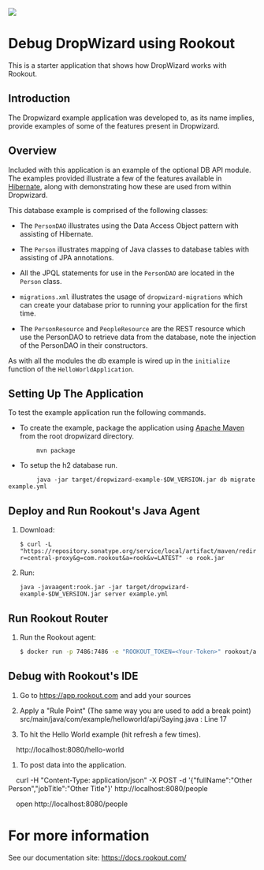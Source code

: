 [<img src="https://img.shields.io/travis/playframework/play-java-starter-example.svg"/>](https://travis-ci.org/playframework/play-java-starter-example)

# Debug DropWizard using Rookout

This is a starter application that shows how DropWizard works with Rookout.


## Introduction

The Dropwizard example application was developed to, as its name implies, provide examples of some of the features
present in Dropwizard.

## Overview

Included with this application is an example of the optional DB API module. The examples provided illustrate a few of
the features available in [Hibernate](http://hibernate.org/), along with demonstrating how these are used from within
Dropwizard.

This database example is comprised of the following classes:

* The `PersonDAO` illustrates using the Data Access Object pattern with assisting of Hibernate.

* The `Person` illustrates mapping of Java classes to database tables with assisting of JPA annotations.

* All the JPQL statements for use in the `PersonDAO` are located in the `Person` class.

* `migrations.xml` illustrates the usage of `dropwizard-migrations` which can create your database prior to running
your application for the first time.

* The `PersonResource` and `PeopleResource` are the REST resource which use the PersonDAO to retrieve data from the database, note the injection
of the PersonDAO in their constructors.

As with all the modules the db example is wired up in the `initialize` function of the `HelloWorldApplication`.

## Setting Up The Application

To test the example application run the following commands.

* To create the example, package the application using [Apache Maven](https://maven.apache.org/) from the root dropwizard directory.
```
        mvn package
```
* To setup the h2 database run.
```
        java -jar target/dropwizard-example-$DW_VERSION.jar db migrate example.yml
```

## Deploy and Run Rookout's Java Agent

1.  Download:

    ```
    $ curl -L "https://repository.sonatype.org/service/local/artifact/maven/redirect?r=central-proxy&g=com.rookout&a=rook&v=LATEST" -o rook.jar
    ```

1. Run:

    ```
    java -javaagent:rook.jar -jar target/dropwizard-example-$DW_VERSION.jar server example.yml
    ```

## Run Rookout Router 

1. Run the Rookout agent:
    ``` bash
    $ docker run -p 7486:7486 -e "ROOKOUT_TOKEN=<Your-Token>" rookout/agent
    ```

## Debug with Rookout's IDE
1. Go to https://app.rookout.com and add your sources

1. Apply a "Rule Point" (The same way you are used to add a break point)
   src/main/java/com/example/helloworld/api/Saying.java : Line 17

1. To hit the Hello World example (hit refresh a few times).

    http://localhost:8080/hello-world

1. To post data into the application.

    curl -H "Content-Type: application/json" -X POST -d '{"fullName":"Other Person","jobTitle":"Other Title"}' http://localhost:8080/people
    

    open http://localhost:8080/people

# For more information
See our documentation site: https://docs.rookout.com/